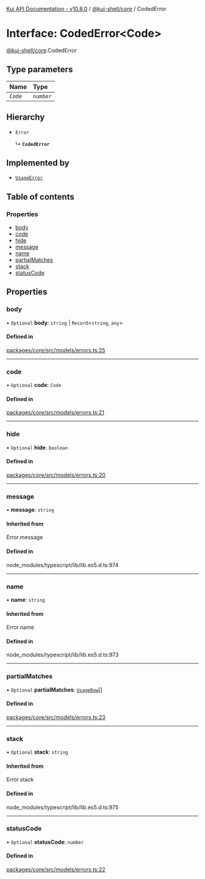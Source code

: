 [Kui API Documentation - v10.8.0](../README.md) / [@kui-shell/core](../modules/kui_shell_core.md) / CodedError

# Interface: CodedError<Code\>

[@kui-shell/core](../modules/kui_shell_core.md).CodedError

## Type parameters

| Name   | Type     |
| :----- | :------- |
| `Code` | `number` |

## Hierarchy

- `Error`

  ↳ **`CodedError`**

## Implemented by

- [`UsageError`](../classes/kui_shell_core.UsageError.md)

## Table of contents

### Properties

- [body](kui_shell_core.CodedError.md#body)
- [code](kui_shell_core.CodedError.md#code)
- [hide](kui_shell_core.CodedError.md#hide)
- [message](kui_shell_core.CodedError.md#message)
- [name](kui_shell_core.CodedError.md#name)
- [partialMatches](kui_shell_core.CodedError.md#partialmatches)
- [stack](kui_shell_core.CodedError.md#stack)
- [statusCode](kui_shell_core.CodedError.md#statuscode)

## Properties

### body

• `Optional` **body**: `string` \| `Record`<`string`, `any`\>

#### Defined in

[packages/core/src/models/errors.ts:25](https://github.com/mra-ruiz/kui/blob/76908b178/packages/core/src/models/errors.ts#L25)

---

### code

• `Optional` **code**: `Code`

#### Defined in

[packages/core/src/models/errors.ts:21](https://github.com/mra-ruiz/kui/blob/76908b178/packages/core/src/models/errors.ts#L21)

---

### hide

• `Optional` **hide**: `boolean`

#### Defined in

[packages/core/src/models/errors.ts:20](https://github.com/mra-ruiz/kui/blob/76908b178/packages/core/src/models/errors.ts#L20)

---

### message

• **message**: `string`

#### Inherited from

Error.message

#### Defined in

node_modules/typescript/lib/lib.es5.d.ts:974

---

### name

• **name**: `string`

#### Inherited from

Error.name

#### Defined in

node_modules/typescript/lib/lib.es5.d.ts:973

---

### partialMatches

• `Optional` **partialMatches**: [`UsageRow`](kui_shell_core.UsageRow.md)[]

#### Defined in

[packages/core/src/models/errors.ts:23](https://github.com/mra-ruiz/kui/blob/76908b178/packages/core/src/models/errors.ts#L23)

---

### stack

• `Optional` **stack**: `string`

#### Inherited from

Error.stack

#### Defined in

node_modules/typescript/lib/lib.es5.d.ts:975

---

### statusCode

• `Optional` **statusCode**: `number`

#### Defined in

[packages/core/src/models/errors.ts:22](https://github.com/mra-ruiz/kui/blob/76908b178/packages/core/src/models/errors.ts#L22)
